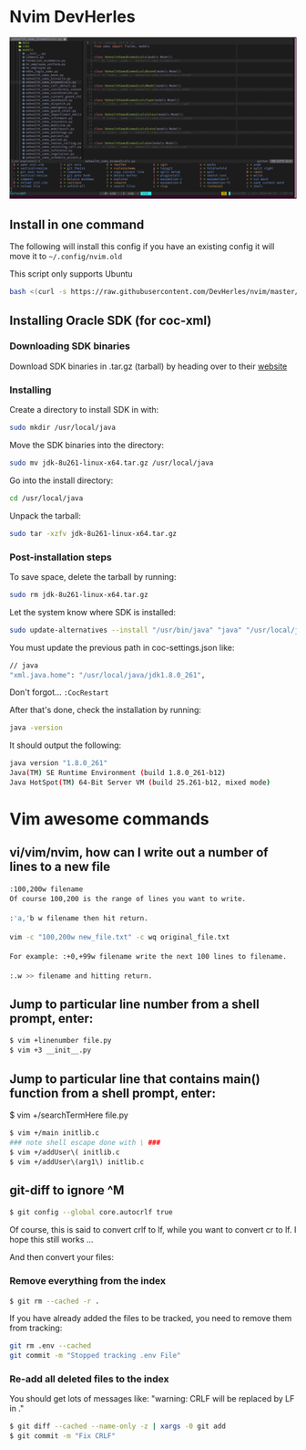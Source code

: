 # Nvim DevHerles

![Nvim DevHerles pic](./images/nvim.png)

## Install in one command

The following will install this config if you have an existing config it will move it to `~/.config/nvim.old`

This script only supports Ubuntu

```sh
bash <(curl -s https://raw.githubusercontent.com/DevHerles/nvim/master/utils/install.sh)
```

## Installing Oracle SDK (for coc-xml)

### Downloading SDK binaries

Download SDK binaries in .tar.gz (tarball) by heading over to their [website](https://www.oracle.com/java/technologies/javase/javase-jdk8-downloads.html)

### Installing

Create a directory to install SDK in with:

```sh
sudo mkdir /usr/local/java
```

Move the SDK binaries into the directory:

```sh
sudo mv jdk-8u261-linux-x64.tar.gz /usr/local/java
```

Go into the install directory:

```sh
cd /usr/local/java
```

Unpack the tarball:

```sh
sudo tar -xzfv jdk-8u261-linux-x64.tar.gz
```

### Post-installation steps

To save space, delete the tarball by running:

```sh
sudo rm jdk-8u261-linux-x64.tar.gz
```

Let the system know where SDK is installed:

```sh
sudo update-alternatives --install "/usr/bin/java" "java" "/usr/local/java/jdk1.8.0_26/bin/java" 1
```

You must update the previous path in coc-settings.json like:

```sh
// java
"xml.java.home": "/usr/local/java/jdk1.8.0_261",
```

Don't forgot... `:CocRestart`

After that's done, check the installation by running:

```sh
java -version

```

It should output the following:

```bash
java version "1.8.0_261"
Java(TM) SE Runtime Environment (build 1.8.0_261-b12)
Java HotSpot(TM) 64-Bit Server VM (build 25.261-b12, mixed mode)
```

# Vim awesome commands

## vi/vim/nvim, how can I write out a number of lines to a new file

```bash
:100,200w filename
Of course 100,200 is the range of lines you want to write.

:'a,'b w filename then hit return.

vim -c "100,200w new_file.txt" -c wq original_file.txt

For example: :+0,+99w filename write the next 100 lines to filename.

:.w >> filename and hitting return.
```

## Jump to particular line number from a shell prompt, enter:

```bash
$ vim +linenumber file.py
$ vim +3 __init__.py
```

## Jump to particular line that contains main() function from a shell prompt, enter:

\$ vim +/searchTermHere file.py

```bash
$ vim +/main initlib.c
### note shell escape done with \ ###
$ vim +/addUser\( initlib.c
$ vim +/addUser\(arg1\) initlib.c
```

## git-diff to ignore ^M

```bash
$ git config --global core.autocrlf true
```

Of course, this is said to convert crlf to lf, while you want to convert cr to lf. I hope this still works …

And then convert your files:

### Remove everything from the index

```bash
$ git rm --cached -r .
```

If you have already added the files to be tracked, you need to remove them from tracking:

```bash
git rm .env --cached
git commit -m "Stopped tracking .env File"
```

### Re-add all deleted files to the index

You should get lots of messages like: "warning: CRLF will be replaced by LF in <file>."

```bash
$ git diff --cached --name-only -z | xargs -0 git add
$ git commit -m "Fix CRLF"
```
